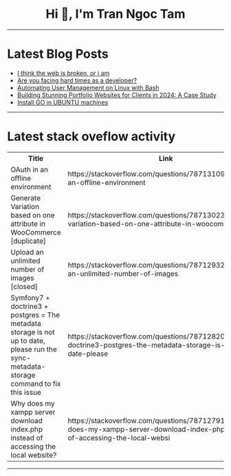 <h1 align="center">Hi 👋, I'm Tran Ngoc Tam</h1>

---

# Latest Blog Posts 
<!-- BLOG-POST-LIST:START -->
- [I think the web is broken, or i am](https://dev.to/oarabiledev/im-definitely-a-certified-quiche-eater-a8p)
- [Are you facing hard times as a developer?](https://dev.to/evansifyke/are-you-facing-hard-times-as-a-developer-fm9)
- [Automating User Management on Linux with Bash](https://dev.to/isaac_obuor_4ec2278316110/automating-user-management-on-linux-with-bash-1b4b)
- [Building Stunning Portfolio Websites for Clients in 2024: A Case Study](https://dev.to/syedahmedullah14/building-stunning-portfolio-websites-for-clients-in-2024-a-case-study-4cdo)
- [Install GO in UBUNTU machines](https://dev.to/ahmed_abir/install-go-in-ubuntu-machines-4a5m)
<!-- BLOG-POST-LIST:END -->

---

# Latest stack oveflow activity
<table>
  <tr><th>Title</th><th>Link</th></tr>
  <!-- STACKOVERFLOW:START --><tr><td>OAuth in an offline environment</td><td>https://stackoverflow.com/questions/78713109/oauth-in-an-offline-environment</td></tr><tr><td>Generate Variation based on one attribute in WooCommerce [duplicate]</td><td>https://stackoverflow.com/questions/78713023/generate-variation-based-on-one-attribute-in-woocommerce</td></tr><tr><td>Upload an unlimited number of images [closed]</td><td>https://stackoverflow.com/questions/78712932/upload-an-unlimited-number-of-images</td></tr><tr><td>Symfony7 + doctrine3 + postgres = The metadata storage is not up to date, please run the sync-metadata-storage command to fix this issue</td><td>https://stackoverflow.com/questions/78712820/symfony7-doctrine3-postgres-the-metadata-storage-is-not-up-to-date-please</td></tr><tr><td>Why does my xampp server download index.php instead of accessing the local website?</td><td>https://stackoverflow.com/questions/78712791/why-does-my-xampp-server-download-index-php-instead-of-accessing-the-local-websi</td></tr><!-- STACKOVERFLOW:END -->
</table>

---


